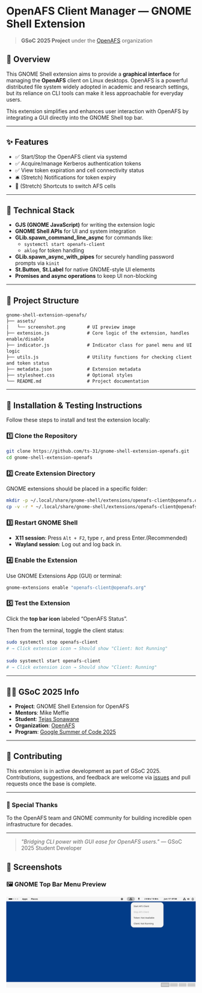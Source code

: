 #  OpenAFS Client Manager — GNOME Shell Extension

> **GSoC 2025 Project** under the [OpenAFS](https://www.openafs.org/) organization

## 📌 Overview

This GNOME Shell extension aims to provide a **graphical interface** for managing the **OpenAFS** client on Linux desktops. OpenAFS is a powerful distributed file system widely adopted in academic and research settings, but its reliance on CLI tools can make it less approachable for everyday users.

This extension simplifies and enhances user interaction with OpenAFS by integrating a GUI directly into the GNOME Shell top bar.

---

## ✨ Features

- ✅ Start/Stop the OpenAFS client via systemd
- ✅ Acquire/manage Kerberos authentication tokens
- ✅ View token expiration and cell connectivity status
- 🛎️ (Stretch) Notifications for token expiry
- 🔁 (Stretch) Shortcuts to switch AFS cells

---

## 🔧 Technical Stack

- **GJS (GNOME JavaScript)** for writing the extension logic
- **GNOME Shell APIs** for UI and system integration
- **GLib.spawn_command_line_async** for commands like:
  - `systemctl start openafs-client`
  - `aklog` for token handling
- **GLib.spawn_async_with_pipes** for securely handling password prompts via `kinit`
- **St.Button**, **St.Label** for native GNOME-style UI elements
- **Promises and async operations** to keep UI non-blocking

---

## 📁 Project Structure

```text
gnome-shell-extension-openafs/
├── assets/
│   └── screenshot.png        # UI preview image
├── extension.js              # Core logic of the extension, handles enable/disable
├── indicator.js              # Indicator class for panel menu and UI logic
├── utils.js                  # Utility functions for checking client and token status
├── metadata.json             # Extension metadata
├── stylesheet.css            # Optional styles
└── README.md                 # Project documentation
```

---

## 🚀 Installation & Testing Instructions

Follow these steps to install and test the extension locally:

### 1️⃣ Clone the Repository

```bash
git clone https://github.com/ts-31/gnome-shell-extension-openafs.git
cd gnome-shell-extension-openafs
```

### 2️⃣ Create Extension Directory

GNOME extensions should be placed in a specific folder:

```bash
mkdir -p ~/.local/share/gnome-shell/extensions/openafs-client@openafs.org
cp -v -r * ~/.local/share/gnome-shell/extensions/openafs-client@openafs.org/
```


### 3️⃣ Restart GNOME Shell

- **X11 session**: Press `Alt + F2`, type `r`, and press Enter.(Recommended)
- **Wayland session**: Log out and log back in.

### 4️⃣ Enable the Extension

Use GNOME Extensions App (GUI) or terminal:

```bash
gnome-extensions enable "openafs-client@openafs.org"
```

### 5️⃣ Test the Extension

Click the **top bar icon** labeled “OpenAFS Status”.

Then from the terminal, toggle the client status:

```bash
sudo systemctl stop openafs-client
# → Click extension icon → Should show "Client: Not Running"

sudo systemctl start openafs-client
# → Click extension icon → Should show "Client: Running"
```

---

## 🧑‍💻 GSoC 2025 Info

- **Project**: GNOME Shell Extension for OpenAFS
- **Mentors**: Mike Meffie
- **Student**: [Tejas Sonawane](https://github.com/ts-31)
- **Organization**: [OpenAFS](https://www.openafs.org/)
- **Program**: [Google Summer of Code 2025](https://summerofcode.withgoogle.com/)

---

## 🤝 Contributing

This extension is in active development as part of GSoC 2025. Contributions, suggestions, and feedback are welcome via [issues](https://github.com/YOUR_USERNAME/gnome-shell-extension-openafs/issues) and pull requests once the base is complete.

---

### 🙌 Special Thanks

To the OpenAFS team and GNOME community for building incredible open infrastructure for decades.

---

> _"Bridging CLI power with GUI ease for OpenAFS users."_ — GSoC 2025 Student Developer


## 📸 Screenshots

### 🖼️ GNOME Top Bar Menu Preview

![Top bar UI](assets/screenshot.png)
